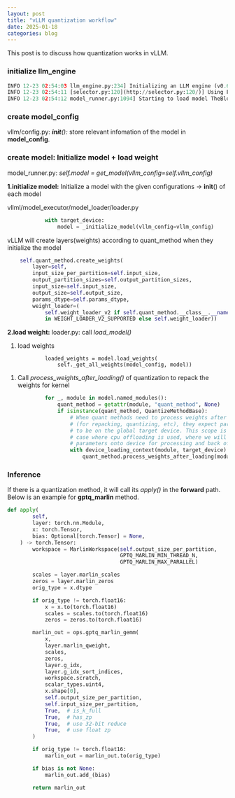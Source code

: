 ```yaml
---
layout: post
title: "vLLM quantization workflow"
date: 2025-01-18
categories: blog
---
```


This post is to discuss how quantization works in vLLM.

### **initialize llm_engine**

```python
INFO 12-23 02:54:03 llm_engine.py:234] Initializing an LLM engine (v0.6.6.dev31+gb880ffb8) with config: model='TheBloke/Mixtral-8x7B-Instruct-v0.1-GPTQ', speculative_config=None, tokenizer='TheBloke/Mixtral-8x7B-Instruct-v0.1-GPTQ', skip_tokenizer_init=False, tokenizer_mode=auto, revision=None, override_neuron_config=None, tokenizer_revision=None, trust_remote_code=False, dtype=torch.bfloat16, max_seq_len=32768, download_dir=None, load_format=auto, tensor_parallel_size=1, pipeline_parallel_size=1, disable_custom_all_reduce=False, quantization=gptq_marlin, enforce_eager=False, kv_cache_dtype=auto, quantization_param_path=None, device_config=cuda, decoding_config=DecodingConfig(guided_decoding_backend='xgrammar'), observability_config=ObservabilityConfig(otlp_traces_endpoint=None, collect_model_forward_time=False, collect_model_execute_time=False), seed=0, served_model_name=TheBloke/Mixtral-8x7B-Instruct-v0.1-GPTQ, num_scheduler_steps=1, multi_step_stream_outputs=True, enable_prefix_caching=False, chunked_prefill_enabled=False, use_async_output_proc=True, disable_mm_preprocessor_cache=False, mm_processor_kwargs=None, pooler_config=None, compilation_config={"splitting_ops":["vllm.unified_attention","vllm.unified_attention_with_output"],"candidate_compile_sizes":[],"compile_sizes":[],"capture_sizes":[256,248,240,232,224,216,208,200,192,184,176,168,160,152,144,136,128,120,112,104,96,88,80,72,64,56,48,40,32,24,16,8,4,2,1],"max_capture_size":256}, use_cached_outputs=False,
INFO 12-23 02:54:11 [selector.py:120](http://selector.py:120/)] Using Flash Attention backend.
INFO 12-23 02:54:12 model_runner.py:1094] Starting to load model TheBloke/Mixtral-8x7B-Instruct-v0.1-GPTQ...
```

### **create model_config**

vllm/config.py: *__init__():* store relevant infomation of the model in __model_config__.

### **create model: Initialize model + load weight**

model_runner.py: *self.model = get_model(vllm_config=self.vllm_config)* 

**1.initialize model:** Initialize a model with the given configurations → __init__() of each model

vllml/model_executor/model_loader/loader.py

```python
            with target_device:
                model = _initialize_model(vllm_config=vllm_config)
```

vLLM will create layers(weights) according to quant_method when they initialize the model
```python
    self.quant_method.create_weights(
        layer=self,
        input_size_per_partition=self.input_size,
        output_partition_sizes=self.output_partition_sizes,
        input_size=self.input_size,
        output_size=self.output_size,
        params_dtype=self.params_dtype,
        weight_loader=(
            self.weight_loader_v2 if self.quant_method.__class__.__name__
            in WEIGHT_LOADER_V2_SUPPORTED else self.weight_loader))
```

**2.load weight:** loader.py: call *load_model()* 

1. load weights

```
            loaded_weights = model.load_weights(
                self._get_all_weights(model_config, model))
```

1. Call *process_weights_after_loading()* of quantization to repack the weights for kernel

```python
            for _, module in model.named_modules():
                quant_method = getattr(module, "quant_method", None)
                if isinstance(quant_method, QuantizeMethodBase):
                    # When quant methods need to process weights after loading
                    # (for repacking, quantizing, etc), they expect parameters
                    # to be on the global target device. This scope is for the
                    # case where cpu offloading is used, where we will move the
                    # parameters onto device for processing and back off after.
                    with device_loading_context(module, target_device):
                        quant_method.process_weights_after_loading(module)
```

### Inference

If there is a quantization method, it will call its *apply()* in the __forward__ path.
Below is an example for __gptq_marlin__ method.
```python
def apply(
        self,
        layer: torch.nn.Module,
        x: torch.Tensor,
        bias: Optional[torch.Tensor] = None,
    ) -> torch.Tensor:
        workspace = MarlinWorkspace(self.output_size_per_partition,
                                    GPTQ_MARLIN_MIN_THREAD_N,
                                    GPTQ_MARLIN_MAX_PARALLEL)

        scales = layer.marlin_scales
        zeros = layer.marlin_zeros
        orig_type = x.dtype

        if orig_type != torch.float16:
            x = x.to(torch.float16)
            scales = scales.to(torch.float16)
            zeros = zeros.to(torch.float16)

        marlin_out = ops.gptq_marlin_gemm(
            x,
            layer.marlin_qweight,
            scales,
            zeros,
            layer.g_idx,
            layer.g_idx_sort_indices,
            workspace.scratch,
            scalar_types.uint4,
            x.shape[0],
            self.output_size_per_partition,
            self.input_size_per_partition,
            True,  # is_k_full
            True,  # has_zp
            True,  # use 32-bit reduce
            True,  # use float zp
        )

        if orig_type != torch.float16:
            marlin_out = marlin_out.to(orig_type)

        if bias is not None:
            marlin_out.add_(bias)

        return marlin_out
```